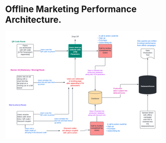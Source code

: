 # Offline Marketing Performance Architecture.
![image](https://github.com/cdevairakkam7/notes/blob/main/images/offline_campaign_performance.png)
